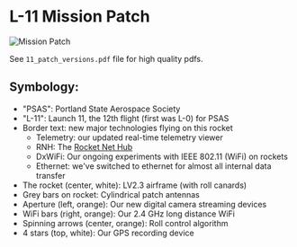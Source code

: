 # L-11 Mission Patch

![Mission Patch](http://psas.github.io/Launch-11/patch/L11_patch.svg)

See `11_patch_versions.pdf` file for high quality pdfs.

## Symbology:

 - "PSAS": Portland State Aerospace Society
 - "L-11": Launch 11, the 12th flight (first was L-0) for PSAS
 - Border text: new major technologies flying on this rocket
   - Telemetry: our updated real-time telemetry viewer
   - RNH: The [Rocket Net Hub](https://github.com/psas/Launch-11/tree/gh-pages/avionics)
   - DxWiFi: Our ongoing experiments with IEEE 802.11 (WiFi) on rockets
   - Ethernet: we've switched to ethernet for almost all internal data transfer
 - The rocket (center, white): LV2.3 airframe (with roll canards)
 - Grey bars on rocket: Cylindrical patch antennas
 - Aperture (left, orange): Our new digital camera streaming devices
 - WiFi bars (right, orange): Our 2.4 GHz long distance WiFi
 - Spinning arrows (center, orange): Roll control algorithm
 - 4 stars (top, white): Our GPS recording device
